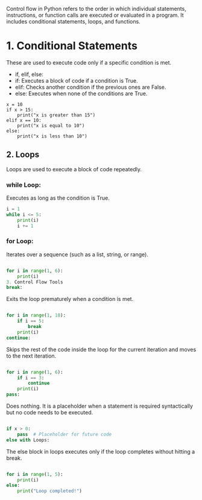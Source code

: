 Control flow in Python refers to the order in which individual statements, instructions, or function calls are executed or evaluated in a program. It includes conditional statements, loops, and functions.

# 1. Conditional Statements
These are used to execute code only if a specific condition is met.

- if, elif, else:
- if: Executes a block of code if a condition is True.
- elif: Checks another condition if the previous ones are False.
- else: Executes when none of the conditions are True.

```python3
x = 10
if x > 15:
    print("x is greater than 15")
elif x == 10:
    print("x is equal to 10")
else:
    print("x is less than 10")
```

## 2. Loops
Loops are used to execute a block of code repeatedly.

### while Loop:
Executes as long as the condition is True.

```python
i = 1
while i <= 5:
    print(i)
    i += 1
```
### for Loop:
Iterates over a sequence (such as a list, string, or range).

```python

for i in range(1, 6):
    print(i)
3. Control Flow Tools
break:
```
Exits the loop prematurely when a condition is met.

```python

for i in range(1, 10):
    if i == 5:
        break
    print(i)
continue:
```
Skips the rest of the code inside the loop for the current iteration and moves to the next iteration.

```python

for i in range(1, 6):
    if i == 3:
        continue
    print(i)
pass:
```
Does nothing. It is a placeholder when a statement is required syntactically but no code needs to be executed.

```python

if x > 0:
    pass  # Placeholder for future code
else with Loops:
```
The else block in loops executes only if the loop completes without hitting a break.

```python

for i in range(1, 5):
    print(i)
else:
    print("Loop completed!")
```
